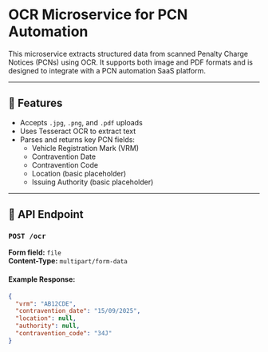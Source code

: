 # OCR Microservice for PCN Automation

This microservice extracts structured data from scanned Penalty Charge Notices (PCNs) using OCR. It supports both image and PDF formats and is designed to integrate with a PCN automation SaaS platform.

---

## 🧠 Features

- Accepts `.jpg`, `.png`, and `.pdf` uploads
- Uses Tesseract OCR to extract text
- Parses and returns key PCN fields:
  - Vehicle Registration Mark (VRM)
  - Contravention Date
  - Contravention Code
  - Location (basic placeholder)
  - Issuing Authority (basic placeholder)

---

## 🚀 API Endpoint

### `POST /ocr`

**Form field:** `file`  
**Content-Type:** `multipart/form-data`

#### Example Response:
```json
{
  "vrm": "AB12CDE",
  "contravention_date": "15/09/2025",
  "location": null,
  "authority": null,
  "contravention_code": "34J"
}
